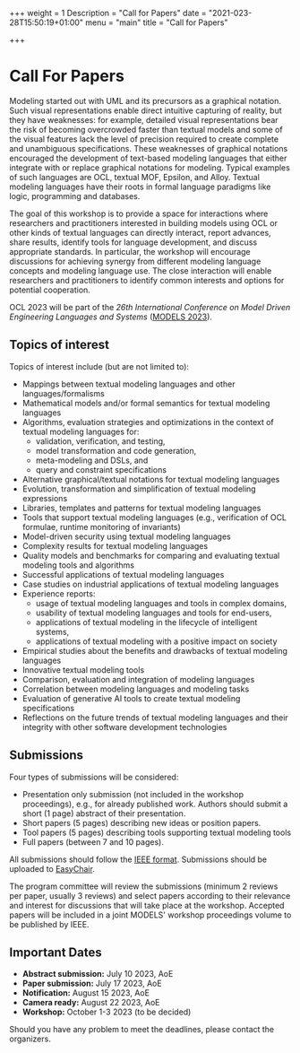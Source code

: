+++
weight = 1
Description = "Call for Papers"
date = "2021-023-28T15:50:19+01:00"
menu = "main"
title = "Call for Papers"


+++


# Call For Papers

Modeling started out with UML and its precursors as a graphical notation.
Such visual representations enable direct intuitive capturing of reality,
but they have weaknesses: for example, detailed visual representations bear
the risk of becoming overcrowded faster than textual models and some of
the visual features lack the level of precision required to create complete
and unambiguous specifications. These weaknesses of graphical notations
encouraged the development of text-based modeling languages that either
integrate with or replace graphical notations for modeling. Typical examples
of such languages are OCL, textual MOF, Epsilon, and Alloy. Textual
modeling languages have their roots in formal language paradigms like logic,
programming and databases.

The goal of this workshop is to provide a space for interactions where researchers and practitioners
interested in building models using OCL or other kinds of textual
languages can directly interact, report advances, share results, identify tools
for language development, and discuss appropriate standards. In particular,
the workshop will encourage discussions for achieving synergy from different
modeling language concepts and modeling language use. The close interaction
will enable researchers and practitioners to identify common interests
and options for potential cooperation.

OCL 2023 will be part of the *26th International Conference on Model Driven Engineering
Languages and Systems* ([MODELS 2023](https://conf.researchr.org/home/models-2023)).


## Topics of interest

Topics of interest include (but are not limited to):

- Mappings between textual modeling languages and other languages/formalisms
- Mathematical models and/or formal semantics for textual modeling languages
- Algorithms, evaluation strategies and optimizations in the context
  of textual modeling languages for:
  - validation, verification, and testing,
  - model transformation and code generation,
  - meta-modeling and DSLs, and
  - query and constraint specifications
- Alternative graphical/textual notations for textual modeling languages
- Evolution, transformation and simplification of textual modeling
  expressions
- Libraries, templates and patterns for textual modeling languages
- Tools that support textual modeling languages (e.g., verification of
  OCL formulae, runtime monitoring of invariants)
- Model-driven security using textual modeling languages 
- Complexity results for textual modeling languages
- Quality models and benchmarks for comparing and evaluating
  textual modeling tools and algorithms
- Successful applications of textual modeling languages
- Case studies on industrial applications of textual modeling languages
- Experience reports:
  - usage of textual modeling languages and tools in complex domains,
  - usability of textual modeling languages and tools for end-users,
  - applications of textual modeling in the lifecycle of intelligent systems,
  - applications of textual modeling with a positive impact on society
- Empirical studies about the benefits and drawbacks of textual modeling
  languages
- Innovative textual modeling tools
- Comparison, evaluation and integration of modeling languages
- Correlation between modeling languages and modeling tasks
- Evaluation of generative AI tools to create textual modeling specifications
- Reflections on the future trends of textual modeling languages 
  and their integrity with other software development technologies


## Submissions

Four types of submissions will be considered:

* Presentation only submission (not included in the workshop
  proceedings), e.g., for already published work. Authors should
  submit a short (1 page) abstract of their presentation.
* Short papers (5 pages) describing new ideas or position papers.
* Tool papers (5 pages) describing tools supporting
  textual modeling tools
* Full papers (between 7 and 10 pages).

All submissions should follow the [IEEE format](https://www.ieee.org/conferences/publishing/templates.html). Submissions should be uploaded to [EasyChair](https://easychair.org/conferences/?conf=ocl2023).

The program committee will review the submissions (minimum 2 reviews
per paper, usually 3 reviews) and select papers according to their
relevance and interest for discussions that will take place at the
workshop. Accepted papers will be included in a joint MODELS' 
workshop proceedings volume to be published by IEEE.

## Important Dates

- **Abstract submission:**     July 10 2023, AoE 
- **Paper submission:**        July 17 2023, AoE       
- **Notification:**            August 15 2023, AoE
- **Camera ready:**            August 22 2023, AoE  
- **Workshop:**                October 1-3 2023 (to be decided)  

Should you have any problem to meet the deadlines, please contact the organizers.

